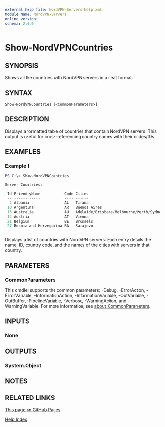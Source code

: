 ```yaml
---
external help file: NordVPN-Servers-help.xml
Module Name: NordVPN-Servers
online version:
schema: 2.0.0
---
```


# Show-NordVPNCountries

## SYNOPSIS
Shows all the countries with NordVPN servers in a neat format.

## SYNTAX

```
Show-NordVPNCountries [<CommonParameters>]
```

## DESCRIPTION
Displays a formatted table of countries that contain NordVPN servers. This
output is useful for cross-referencing country names with their codes/IDs.

## EXAMPLES

### Example 1
```powershell
PS C:\> Show-NordVPNCountries

Server Countries:

 Id FriendlyName           Code Cities
 -- ------------           ---- ------
  2 Albania                AL   Tirana
 10 Argentina              AR   Buenos Aires
 13 Australia              AU   Adelaide/Brisbane/Melbourne/Perth/Sydney
 14 Austria                AT   Vienna
 21 Belgium                BE   Brussels
 27 Bosnia and Herzegovina BA   Sarajevo
...
```

Displays a list of countries with NordVPN servers. Each entry details the name,
ID, country code, and the names of the cities with servers in that country.

## PARAMETERS

### CommonParameters
This cmdlet supports the common parameters: -Debug, -ErrorAction, -ErrorVariable, -InformationAction, -InformationVariable, -OutVariable, -OutBuffer, -PipelineVariable, -Verbose, -WarningAction, and -WarningVariable. For more information, see [about_CommonParameters](http://go.microsoft.com/fwlink/?LinkID=113216).

## INPUTS

### None

## OUTPUTS

### System.Object
## NOTES

## RELATED LINKS

[This page on GitHub Pages](https://thefreeman193.github.io/NordVPN-Servers/Show-NordVPNCountries.html)

[Help Index](./HELPINDEX.md)
